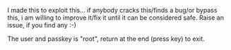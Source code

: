 I made this to exploit this... if anybody cracks this/finds a bug/or bypass this, i am willing to improve it/fix it until it can be considered safe. Raise an issue, if you find any :-)



The user and passkey is "root", return at the end (press <enter> key) to exit.

 


